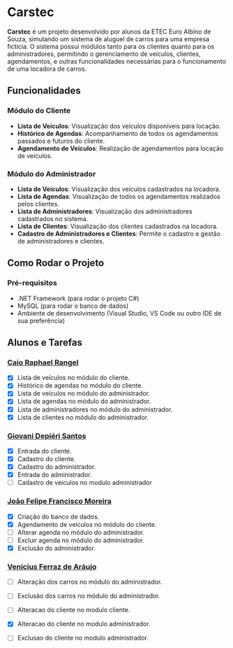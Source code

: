 # Carstec

**Carstec** é um projeto desenvolvido por alunos da ETEC Euro Albino de Souza, simulando um sistema de aluguel de carros para uma empresa fictícia. O sistema possui módulos tanto para os clientes quanto para os administradores, permitindo o gerenciamento de veículos, clientes, agendamentos, e outras funcionalidades necessárias para o funcionamento de uma locadora de carros.

## Funcionalidades

### Módulo do Cliente
- **Lista de Veículos**: Visualização dos veículos disponíveis para locação.
- **Histórico de Agendas**: Acompanhamento de todos os agendamentos passados e futuros do cliente.
- **Agendamento de Veículos**: Realização de agendamentos para locação de veículos.
  
### Módulo do Administrador
- **Lista de Veículos**: Visualização dos veículos cadastrados na locadora.
- **Lista de Agendas**: Visualização de todos os agendamentos realizados pelos clientes.
- **Lista de Administradores**: Visualização dos administradores cadastrados no sistema.
- **Lista de Clientes**: Visualização dos clientes cadastrados na locadora.
- **Cadastro de Administradores e Clientes**: Permite o cadastro e gestão de administradores e clientes.

## Como Rodar o Projeto

### Pré-requisitos
- .NET Framework (para rodar o projeto C#)
- MySQL (para rodar o banco de dados)
- Ambiente de desenvolvimento (Visual Studio, VS Code ou outro IDE de sua preferência)

## Alunos e Tarefas

### [Caio Raphael Rangel](https://github.com/caiopa3)
- [x] Lista de veículos no módulo do cliente.
- [x] Histórico de agendas no módulo do cliente.
- [x] Lista de veículos no módulo do administrador.
- [x] Lista de agendas no módulo do administrador.
- [x] Lista de administradores no módulo do administrador.
- [x] Lista de clientes no módulo do administrador.

### [Giovani Depiéri Santos](https://github.com/Maracaruja)
- [x] Entrada do cliente.
- [x] Cadastro do cliente.
- [x] Cadastro do administrador.
- [x] Entrada do administrador.
- [ ] Cadastro de veiculos no modulo administrador 

### [João Felipe Francisco Moreira](https://github.com/joaofelipe80)
- [x] Criação do banco de dados.
- [x] Agendamento de veículos no módulo do cliente.
- [ ] Alterar agenda no módulo do administrador.
- [ ] Excluir agenda no módulo do administrador.
- [x] Exclusão do administrador.
      
### [Venicius Ferraz de Aráujo](https://github.com/venicius-braco)
- [ ] Alteração dos carros no módulo do administrador.
- [ ] Exclusão dos carros no módulo do administrador.
- [ ] Alteracao do cliente no modulo cliente.
- [x] Alteracao do cliente no modulo administrador.
- [ ] Exclusao do cliente no modulo administrador.

